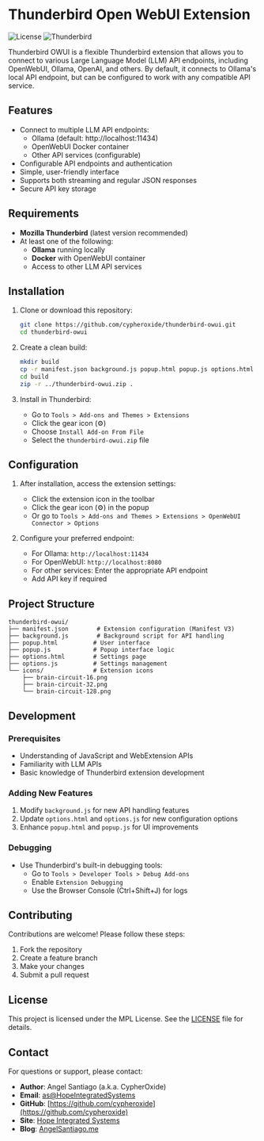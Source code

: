 # Thunderbird Open WebUI Extension

![License](https://img.shields.io/badge/license-MIT-blue.svg)
![Thunderbird](https://img.shields.io/badge/Thunderbird-Extension-orange.svg)

Thunderbird OWUI is a flexible Thunderbird extension that allows you to connect to various Large Language Model (LLM) API endpoints, including OpenWebUI, Ollama, OpenAI, and others. By default, it connects to Ollama's local API endpoint, but can be configured to work with any compatible API service.

## Features

- Connect to multiple LLM API endpoints:
  - Ollama (default: http://localhost:11434)
  - OpenWebUI Docker container
  - Other API services (configurable)
- Configurable API endpoints and authentication
- Simple, user-friendly interface
- Supports both streaming and regular JSON responses
- Secure API key storage

## Requirements

- **Mozilla Thunderbird** (latest version recommended)
- At least one of the following:
  - **Ollama** running locally
  - **Docker** with OpenWebUI container
  - Access to other LLM API services

## Installation

1. Clone or download this repository:
   ```bash
   git clone https://github.com/cypheroxide/thunderbird-owui.git
   cd thunderbird-owui
   ```

2. Create a clean build:
   ```bash
   mkdir build
   cp -r manifest.json background.js popup.html popup.js options.html options.js brain-circuit-*.png build/
   cd build
   zip -r ../thunderbird-owui.zip .
   ```

3. Install in Thunderbird:
   - Go to `Tools > Add-ons and Themes > Extensions`
   - Click the gear icon (⚙️)
   - Choose `Install Add-on From File`
   - Select the `thunderbird-owui.zip` file

## Configuration

1. After installation, access the extension settings:
   - Click the extension icon in the toolbar
   - Click the gear icon (⚙️) in the popup
   - Or go to `Tools > Add-ons and Themes > Extensions > OpenWebUI Connector > Options`

2. Configure your preferred endpoint:
   - For Ollama: `http://localhost:11434`
   - For OpenWebUI: `http://localhost:8080`
   - For other services: Enter the appropriate API endpoint
   - Add API key if required

## Project Structure

```
thunderbird-owui/
├── manifest.json        # Extension configuration (Manifest V3)
├── background.js        # Background script for API handling
├── popup.html          # User interface
├── popup.js            # Popup interface logic
├── options.html        # Settings page
├── options.js          # Settings management
└── icons/              # Extension icons
    ├── brain-circuit-16.png
    ├── brain-circuit-32.png
    └── brain-circuit-128.png
```

## Development

### Prerequisites

- Understanding of JavaScript and WebExtension APIs
- Familiarity with LLM APIs
- Basic knowledge of Thunderbird extension development

### Adding New Features

1. Modify `background.js` for new API handling features
2. Update `options.html` and `options.js` for new configuration options
3. Enhance `popup.html` and `popup.js` for UI improvements

### Debugging

- Use Thunderbird's built-in debugging tools:
  - Go to `Tools > Developer Tools > Debug Add-ons`
  - Enable `Extension Debugging`
  - Use the Browser Console (Ctrl+Shift+J) for logs

## Contributing

Contributions are welcome! Please follow these steps:

1. Fork the repository
2. Create a feature branch
3. Make your changes
4. Submit a pull request

## License

This project is licensed under the MPL License. See the [LICENSE](LICENSE) file for details.

## Contact

For questions or support, please contact:

- **Author**: Angel Santiago (a.k.a. CypherOxide)
- **Email**: [as@HopeIntegratedSystems](mailto:angel.santiago@hopeintsys.com)
- **GitHub**: [https://github.com/cypheroxide](https://github.com/cypheroxide)
- **Site**: [Hope Integrated Systems](https://www.hopeintsys.com)
- **Blog**: [AngelSantiago.me](https://angelsantiago.me)